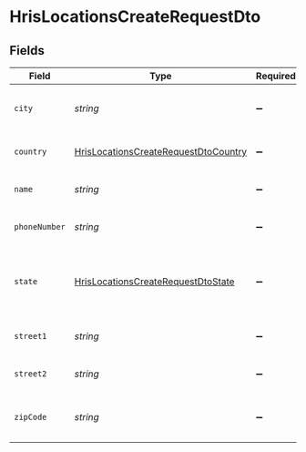 # HrisLocationsCreateRequestDto


## Fields

| Field                                                                                               | Type                                                                                                | Required                                                                                            | Description                                                                                         | Example                                                                                             |
| --------------------------------------------------------------------------------------------------- | --------------------------------------------------------------------------------------------------- | --------------------------------------------------------------------------------------------------- | --------------------------------------------------------------------------------------------------- | --------------------------------------------------------------------------------------------------- |
| `city`                                                                                              | *string*                                                                                            | :heavy_minus_sign:                                                                                  | The city where the location is situated                                                             | Grantham                                                                                            |
| `country`                                                                                           | [HrisLocationsCreateRequestDtoCountry](../../models/shared/hrislocationscreaterequestdtocountry.md) | :heavy_minus_sign:                                                                                  | The country code                                                                                    |                                                                                                     |
| `name`                                                                                              | *string*                                                                                            | :heavy_minus_sign:                                                                                  | The name of the location                                                                            | Woolsthorpe Manor                                                                                   |
| `phoneNumber`                                                                                       | *string*                                                                                            | :heavy_minus_sign:                                                                                  | The phone number of the location                                                                    | +44 1476 860 364                                                                                    |
| `state`                                                                                             | [HrisLocationsCreateRequestDtoState](../../models/shared/hrislocationscreaterequestdtostate.md)     | :heavy_minus_sign:                                                                                  | The ISO3166-2 sub division where the location is situated                                           |                                                                                                     |
| `street1`                                                                                           | *string*                                                                                            | :heavy_minus_sign:                                                                                  | The first line of the address                                                                       | Water Lane                                                                                          |
| `street2`                                                                                           | *string*                                                                                            | :heavy_minus_sign:                                                                                  | The second line of the address                                                                      | Woolsthorpe by Colsterworth                                                                         |
| `zipCode`                                                                                           | *string*                                                                                            | :heavy_minus_sign:                                                                                  | The ZIP code/Postal code of the location                                                            | NG33 5NR                                                                                            |